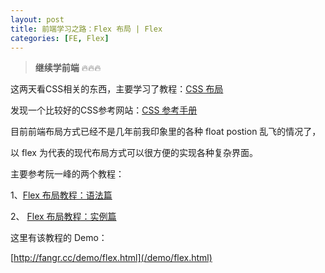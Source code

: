 ```yaml
---
layout: post
title: 前端学习之路：Flex 布局 | Flex
categories: [FE, Flex]
---
```



> __继续学前端__  🔥🔥🔥

这两天看CSS相关的东西，主要学习了教程：[CSS 布局](http://zh.learnlayout.com/)

发现一个比较好的CSS参考网站：[CSS 参考手册](http://css.doyoe.com/)

目前前端布局方式已经不是几年前我印象里的各种 float postion 乱飞的情况了，

以 flex 为代表的现代布局方式可以很方便的实现各种复杂界面。

主要参考阮一峰的两个教程：

1、[Flex 布局教程：语法篇](http://www.ruanyifeng.com/blog/2015/07/flex-grammar.html)

2、 [Flex 布局教程：实例篇](http://www.ruanyifeng.com/blog/2015/07/flex-examples.html)

这里有该教程的 Demo：

[http://fangr.cc/demo/flex.html](/demo/flex.html)

<!-- more -->
